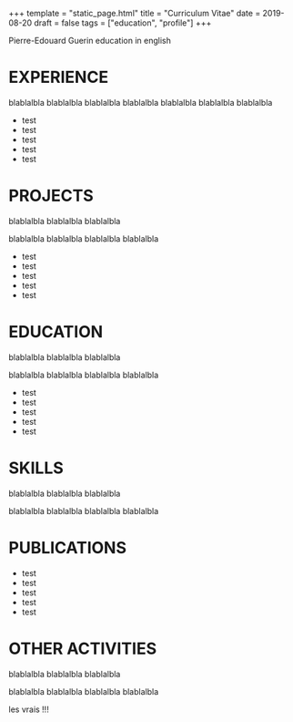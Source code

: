 +++
template = "static_page.html"
title = "Curriculum Vitae"
date =  2019-08-20
draft = false
tags = ["education", "profile"]
+++


Pierre-Edouard Guerin education in english


# EXPERIENCE

blablalbla 
blablalbla 
blablalbla 
blablalbla 
blablalbla 
blablalbla 
blablalbla 
* test
* test
* test
* test
* test

# PROJECTS

blablalbla 
blablalbla 
blablalbla 

blablalbla 
blablalbla 
blablalbla 
blablalbla 
* test
* test
* test
* test
* test



# EDUCATION

blablalbla 
blablalbla 
blablalbla 

blablalbla 
blablalbla 
blablalbla 
blablalbla 
* test
* test
* test
* test
* test



# SKILLS

blablalbla 
blablalbla 
blablalbla 

blablalbla 
blablalbla 
blablalbla 
blablalbla 


# PUBLICATIONS

* test
* test
* test
* test
* test


# OTHER ACTIVITIES

blablalbla 
blablalbla 
blablalbla 

blablalbla 
blablalbla 
blablalbla 
blablalbla 

les vrais !!!